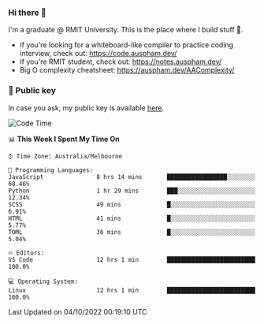 ### Hi there 👋

I'm a graduate @ RMIT University. This is the place where I build stuff 👀. 

- If you're looking for a whiteboard-like compiler to practice coding interview, check out: https://code.auspham.dev/
- If you're RMIT student, check out: https://notes.auspham.dev/
- Big O complexity cheatsheet: https://auspham.dev/AAComplexity/

### 🔑 Public key

In case you ask, my public key is available [here](https://public.auspham.dev/).

<!--START_SECTION:waka-->
![Code Time](http://img.shields.io/badge/Code%20Time-883%20hrs%2022%20mins-blue)

📊 **This Week I Spent My Time On** 

```text
⌚︎ Time Zone: Australia/Melbourne

💬 Programming Languages: 
JavaScript               8 hrs 14 mins       █████████████████░░░░░░░░   68.46% 
Python                   1 hr 29 mins        ███░░░░░░░░░░░░░░░░░░░░░░   12.34% 
SCSS                     49 mins             █░░░░░░░░░░░░░░░░░░░░░░░░   6.91% 
HTML                     41 mins             █░░░░░░░░░░░░░░░░░░░░░░░░   5.77% 
TOML                     36 mins             █░░░░░░░░░░░░░░░░░░░░░░░░   5.04%

🔥 Editors: 
VS Code                  12 hrs 1 min        █████████████████████████   100.0%

💻 Operating System: 
Linux                    12 hrs 1 min        █████████████████████████   100.0%

```


 Last Updated on 04/10/2022 00:19:10 UTC
<!--END_SECTION:waka-->

<!--
**rockmanvnx6/rockmanvnx6** is a ✨ _special_ ✨ repository because its `README.md` (this file) appears on your GitHub profile.

Here are some ideas to get you started:

- 🔭 I’m currently working on ...
- 🌱 I’m currently learning ...
- 👯 I’m looking to collaborate on ...
- 🤔 I’m looking for help with ...
- 💬 Ask me about ...
- 📫 How to reach me: ...
- 😄 Pronouns: ...
- ⚡ Fun fact: ...
-->
